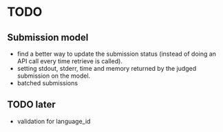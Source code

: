 # TODO

## Submission model
- find a better way to update the submission status (instead of doing an API call every time retrieve is called).
- setting stdout, stderr, time and memory returned by the judged submission on the model.
- batched submissions

## TODO later
- validation for language_id